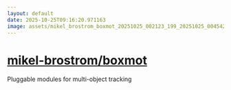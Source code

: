 ```yaml
---
layout: default
date: 2025-10-25T09:16:20.971163
image: assets/mikel_brostrom_boxmot_20251025_002123_199_20251025_004542_656cd6--20251025T024557029--cropped.png
---
```


# [mikel-brostrom/boxmot](https://github.com/mikel-brostrom/boxmot/)

Pluggable modules for multi-object tracking
